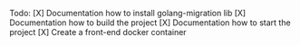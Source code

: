 Todo:
[X] Documentation how to install golang-migration lib
[X] Documentation how to build the project
[X] Documentation how to start the project
[X] Create a front-end docker container
